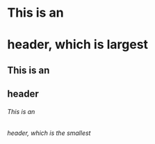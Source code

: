 # This is an <h1> header, which is largest
## This is an <h2> header
###### This is an <h6> header, which is the smallest
